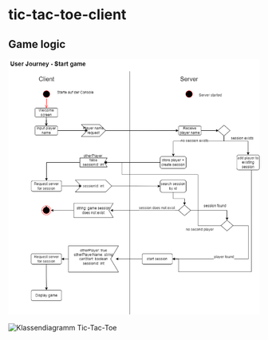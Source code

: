 # tic-tac-toe-client
## Game logic
![alt text](doc/user_journey.drawio.png)

![Klassendiagramm Tic-Tac-Toe](https://user-images.githubusercontent.com/97479041/151752354-a32b5a30-ee9d-4035-a8f1-2f4cdb26ebdb.png) 